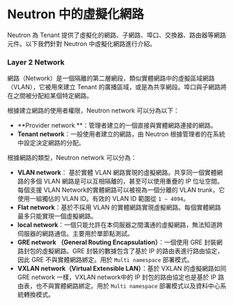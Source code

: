 # Neutron 中的虛擬化網路
Neutron 為 Tenant 提供了虛擬化的網路、子網路、埠口、交換器、路由器等網路元件。以下我們針對 Neutron 中虛擬化網路進行介紹。

### Layer 2 Network
網路（Network）是一個隔離的第二層網段，類似實體網路中的虛擬區域網路（VLAN），它被用來建立 Tenant 的廣播區域，或是為共享網段。埠口與子網路將在之間被分配給某個特定網路。

根據建立網路的使用者權限，Neutron network 可以分為以下：
* **Provider network  **：管理者建立的一個直接與實體網路連接的網路。
* **Tenant network**：一般使用者建立的網路，由 Neutron 根據管理者的在系統中設定決定網路的分配。

根據網路的類型，Neutron network 可以分為：
* **VLAN network**： 基於實體 VLAN 網路實現的虛擬網路。共享同一個實體網路的多個 VLAN 網路是可以互相隔離的，甚至可以使用重疊的 IP 位址空間。每個支援 VLAN Network的實體網路可以被視為一個分離的 VLAN trunk，它使用一組獨佔的 VLAN ID。有效的 VLAN ID 範圍從 ```1 ~ 4094```。
* **Flat network**：基於不採用 VLAN 的實體網路實現虛擬網路。每個實體網路最多只能實現一個虛擬網路。
* **local network**：一個只能允許在本伺服器之間溝通的虛擬網路，無法知道跨伺服器的網路通信。主要用於單節點測試。
* **GRE network （General Routing Encapsulation）**：一個使用 GRE 封裝網路封包的虛擬網路。GRE 封裝的數據包含了基於 IP 的路由表進行路由協定，因此 GRE 不與實體網路綁定。用於 ```Multi namespace``` 部署模式。
* **VXLAN network（Virtual Extensible LAN）**：基於 VXLAN 的虛擬網路如同 GRE network 一樣，VXLAN network中的 IP 封包的路由協定也是基於 IP 路由表，也不與實體網路綁定。用於 ```Multi namespace``` 部署模式以及資料中心系統轉換模式。


